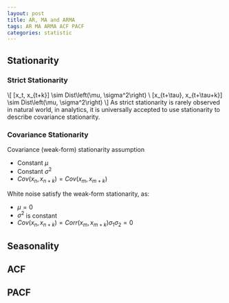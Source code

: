 ```yaml
---
layout: post
title: AR, MA and ARMA
tags: AR MA ARMA ACF PACF
categories: statistic
---
```


## Stationarity
### Strict Stationarity
\\[
[x_t, x_{t+k}] \sim Dist\left(\mu, \sigma^2\right) \\
[x_{t+\tau}, x_{t+\tau+k}] \sim Dist\left(\mu, \sigma^2\right)
\\]
As strict stationarity is rarely observed in natural world, in analytics, it is universally accepted to use stationarity to describe covariance stationarity.

### Covariance Stationarity
Covariance (weak-form) stationarity assumption
* Constant $\mu$
* Constant $\sigma^2$
* $Cov\left(x_n, x_{n+k}\right) = Cov\left(x_m, x_{m+k}\right)$

White noise satisfy the weak-form stationarity, as:
* $\mu=0$
* $\sigma^2$ is constant
* $Cov\left(x_n, x_{n+k}\right) = Corr\left(x_m, x_{m+k}\right)\sigma_1\sigma_2=0$

## Seasonality

## ACF

## PACF